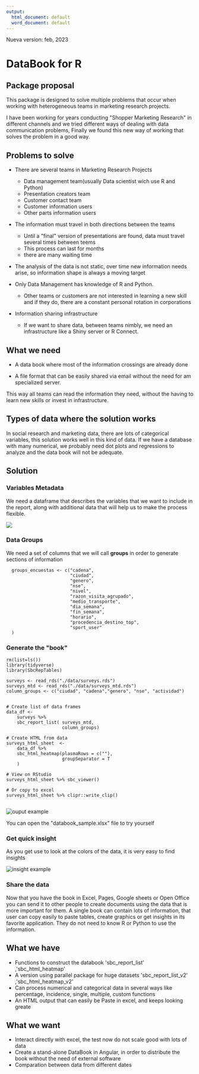 ```yaml
---
output:
  html_document: default
  word_document: default
---
```


Nueva version: feb, 2023

# DataBook for R

## Package proposal 

This package is designed to solve multiple problems that occur when working with heterogeneous teams in marketing research projects.

I have been working for years conducting "Shopper Marketing Research" in different channels and we tried different ways of dealing with data communication problems, Finally we found this new way of working that solves the problem in a good way.

## Problems to solve

-   There are several teams in Marketing Research Projects

    -   Data management team(usually Data scientist wich use R and Python)
    -   Presentation creators team
    -   Customer contact team
    -   Customer information users
    -   Other parts information users

-   The information must travel in both directions between the teams

    -   Until a "final" version of presentations are found, data must travel several times between teems
    -   This process can last for months
    -   there are many waiting time

-   The analysis of the data is not static, over time new information needs arise, so information shape is always a moving target

-   Only Data Management has knowledge of R and Python.

    -   Other teams or customers are not interested in learning a new skill and if they do, there are a constant personal rotation in corporations

-   Information sharing infrastructure

    -   If we want to share data, between teams nimbly, we need an infrastructure like a Shiny server or R Connect.

## What we need

-   A data book where most of the information crossings are already done

-   A file format that can be easily shared via email without the need for am specialized server.

This way all teams can read the information they need, without the having to learn new skills or invest in infrastructure.

## Types of data where the solution works

In social research and marketing data, there are lots of categorical variables, this solution works well in this kind of data. If we have a database with many numerical, we probably need dot plots and regressions to analyze and the data book will not be adequate.

## Solution

### Variables Metadata

We need a dataframe that describes the variables that we want to include in the report, along with additional data that will help us to make the process flexible.

![](img/df_md_sample.png)

### Data Groups

We need a set of columns that we will call **groups** in order to generate sections of information


```
  groups_encuestas <- c("cadena", 
                        "ciudad",
                        "genero", 
                        "nse",
                        "nivel",
                        "razon_visita_agrupado",
                        "medio_transporte",
                        "dia_semana",
                        "fin_semana",
                        "horario",
                        "procedencia_destino_top", 
                        "sport_user"
  )
```

### Generate the "book"

```
rm(list=ls())
library(tidyverse)
library(SbcRepTables)

surveys <- read_rds("./data/surveys.rds")
surveys_mtd <- read_rds("./data/surveys_mtd.rds")
column_groups <- c("ciudad", "cadena","genero", "nse", "actividad")


# Create list of data frames
data_df <-
    surveys %>%
    sbc_report_list( surveys_mtd,
                     column_groups)

# Create HTML from data
surveys_html_sheet  <-
    data_df %>%
    sbc_html_heatmap(plasmaRows = c(""),
                     groupSeparator = T
    )

# View on RStudio
surveys_html_sheet %>% sbc_viewer()

# Or copy to excel
surveys_html_sheet %>% clipr::write_clip()
 
```

![ouput example](img/db_out_sample.png)


You can open the "databook_sample.xlsx" file to try yourself


### Get quick insight

As you get use to look at the colors of the data, it is very easy to find insights

![insight example](img/db_out_points.png)



### Share the data

Now that you have the book in Excel, Pages, Google sheets or Open Office you can send it to other people to create documents using the data that is more important for them. A single book can contain lots of information, that user can copy easily to paste tables, create graphics or get insights in its favorite application. They do not need to know R or Python to use the information.


## What we have 

* Functions to construct the databook 'sbc_report_list' ,'sbc_html_heatmap'
* A version using parallel package for huge datasets 'sbc_report_list_v2' ,'sbc_html_heatmap_v2'
* Can process numerical and categorical data in several ways like percentage, incidence, single, multiple, custom functions
* An HTML output that can easily be Paste in excel, and keeps looking greate


## What we want

* Interact directly with excel, the test now do not scale good with lots of data
* Create a stand-alone DataBook in Angular, in order to distribute the book without the need of external software
* Comparation between data from different dates









